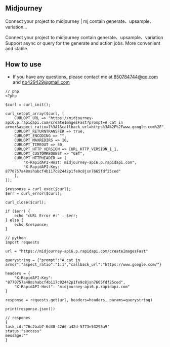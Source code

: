 
## Midjourney
Connect your project to midjourney | mj contain generate、upsample、variation…

Connect your project to midjourney contain generate、upsample、variation
Support async or query for the generate and action jobs.
More convenient and stable.

## How to use


- If you have any questions, please contact me at 850784744@qq.com and  nb429429@gmail.com
 

```angular2
// php
<?php

$curl = curl_init();

curl_setopt_array($curl, [
	CURLOPT_URL => "https://midjourney-api6.p.rapidapi.com/createImagesFast?prompt=A cat in armor&aspect_ratio=1%3A1&callback_url=https%3A%2F%2Fwww.google.com%2F",
	CURLOPT_RETURNTRANSFER => true,
	CURLOPT_ENCODING => "",
	CURLOPT_MAXREDIRS => 10,
	CURLOPT_TIMEOUT => 30,
	CURLOPT_HTTP_VERSION => CURL_HTTP_VERSION_1_1,
	CURLOPT_CUSTOMREQUEST => "GET",
	CURLOPT_HTTPHEADER => [
		"X-RapidAPI-Host: midjourney-api6.p.rapidapi.com",
		"X-RapidAPI-Key: 8770757a48mshabcf4b117c82442p1fe9c8jsn7665fdf25ced"
	],
]);

$response = curl_exec($curl);
$err = curl_error($curl);

curl_close($curl);

if ($err) {
	echo "cURL Error #:" . $err;
} else {
	echo $response;
}
```

```angular2
// python 
import requests

url = "https://midjourney-api6.p.rapidapi.com/createImagesFast"

querystring = {"prompt":"A cat in armor","aspect_ratio":"1:1","callback_url":"https://www.google.com/"}

headers = {
	"X-RapidAPI-Key": "8770757a48mshabcf4b117c82442p1fe9c8jsn7665fdf25ced",
	"X-RapidAPI-Host": "midjourney-api6.p.rapidapi.com"
}

response = requests.get(url, headers=headers, params=querystring)

print(response.json())
```

```angular2
// respones
{
task_id:"76c2bab7-6d40-42d6-a42d-5773e53295a9"
status:"success"
message:""
}
```  
